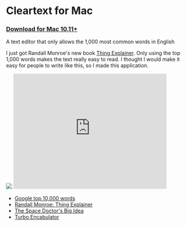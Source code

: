 # Cleartext for Mac 

### <a href="https://github.com/mortenjust/cleartext-mac/releases">Download for Mac 10.11+</a>

A text editor that only allows the 1,000 most common words in English

I just got Randall Monroe's new book <a href="https://xkcd.com/thing-explainer/">Thing Explainer</a>. Only using the top 1,000 words makes the text really easy to read. I thought I would make it easy for people to write like this, so I made this application. 

<img src="https://raw.githubusercontent.com/mortenjust/cleartext-mac/master/UX/cleartext.gif">

<iframe width="420" height="315" src="https://www.youtube.com/embed/Ac7G7xOG2Ag" frameborder="0" allowfullscreen></iframe>

* <a href="https://github.com/first20hours/google-10000-english">Google top 10,000 words</a>
* <a href="https://xkcd.com/thing-explainer/">Randall Monroe: Thing Explainer</a>
* <a href="http://www.newyorker.com/tech/elements/the-space-doctors-big-idea-einstein-general-relativity">The Space Doctor's Big Idea</a>
* <a href="https://www.youtube.com/watch?v=Ac7G7xOG2Ag">Turbo Encabulator</a>
